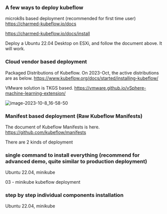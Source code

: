 ### A few ways to deploy kubeflow

microk8s based deployment (recommended for first time user)
https://charmed-kubeflow.io/docs

https://charmed-kubeflow.io/docs/install

Deploy a Ubuntu 22.04 Desktop on ESXi, and follow the document above. It will work.

### Cloud vendor based deployment

Packaged Distributions of Kubeflow. On 2023-Oct, the active distributions are as below. https://www.kubeflow.org/docs/started/installing-kubeflow/

VMware solution is TKGS based. https://vmware.github.io/vSphere-machine-learning-extension/

![image-2023-10-8_16-58-50](https://github.com/router-gao/ai-demos/assets/144886373/b1ff79c1-e3c2-427d-a362-8a093b6f2566)

### Manifest based deployment (Raw Kubeflow Manifests)

The document of Kubeflow Manifests is here. https://github.com/kubeflow/manifests

There are 2 kinds of deployment

### single command to install everything (recommend for advanced demo, quite similar to production deployment)

Ubuntu 22.04, minikube

03 - minikube kubeflow deployment

### step by step individual components installation

Ubuntu 22.04, minikube

